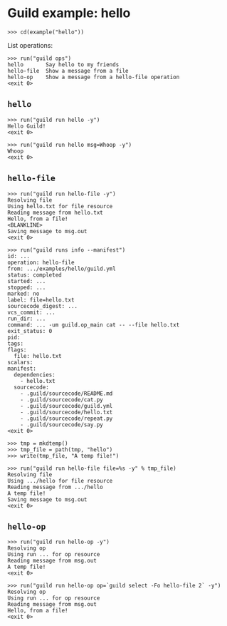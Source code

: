 # Guild example: hello

    >>> cd(example("hello"))

List operations:

    >>> run("guild ops")
    hello       Say hello to my friends
    hello-file  Show a message from a file
    hello-op    Show a message from a hello-file operation
    <exit 0>

## `hello`

    >>> run("guild run hello -y")
    Hello Guild!
    <exit 0>

    >>> run("guild run hello msg=Whoop -y")
    Whoop
    <exit 0>


## `hello-file`

    >>> run("guild run hello-file -y")
    Resolving file
    Using hello.txt for file resource
    Reading message from hello.txt
    Hello, from a file!
    <BLANKLINE>
    Saving message to msg.out
    <exit 0>

    >>> run("guild runs info --manifest")
    id: ...
    operation: hello-file
    from: .../examples/hello/guild.yml
    status: completed
    started: ...
    stopped: ...
    marked: no
    label: file=hello.txt
    sourcecode_digest: ...
    vcs_commit: ...
    run_dir: ...
    command: ... -um guild.op_main cat -- --file hello.txt
    exit_status: 0
    pid:
    tags:
    flags:
      file: hello.txt
    scalars:
    manifest:
      dependencies:
        - hello.txt
      sourcecode:
        - .guild/sourcecode/README.md
        - .guild/sourcecode/cat.py
        - .guild/sourcecode/guild.yml
        - .guild/sourcecode/hello.txt
        - .guild/sourcecode/repeat.py
        - .guild/sourcecode/say.py
    <exit 0>

    >>> tmp = mkdtemp()
    >>> tmp_file = path(tmp, "hello")
    >>> write(tmp_file, "A temp file!")

    >>> run("guild run hello-file file=%s -y" % tmp_file)
    Resolving file
    Using .../hello for file resource
    Reading message from .../hello
    A temp file!
    Saving message to msg.out
    <exit 0>

## `hello-op`

    >>> run("guild run hello-op -y")
    Resolving op
    Using run ... for op resource
    Reading message from msg.out
    A temp file!
    <exit 0>

    >>> run("guild run hello-op op=`guild select -Fo hello-file 2` -y")
    Resolving op
    Using run ... for op resource
    Reading message from msg.out
    Hello, from a file!
    <exit 0>
